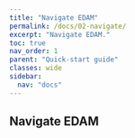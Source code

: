 ```yaml
---
title: "Navigate EDAM"
permalink: /docs/02-navigate/
excerpt: "Navigate EDAM."
toc: true
nav_order: 1
parent: "Quick-start guide"
classes: wide
sidebar:
  nav: "docs"
---
```


## Navigate EDAM
